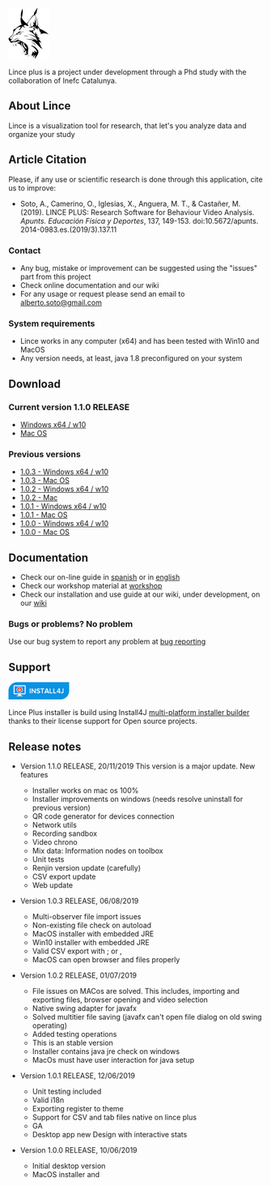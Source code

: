 ![Lince plus icon](./lince-icon.png)

Lince plus is a project under development through a Phd study with the collaboration of Inefc Catalunya.

## About Lince

Lince is a visualization tool for research, that let's you analyze data and organize your study

## Article Citation

Please, if any use or scientific research is done through this application, cite us to improve:

- Soto, A., Camerino, O., Iglesias, X., Anguera, M. T., & Castañer, M. (2019). LINCE PLUS: Research Software for Behaviour Video Analysis. _Apunts. Educación Física y Deportes_, 137, 149-153. doi:10.5672/apunts. 2014-0983.es.(2019/3).137.11


### Contact 


- Any bug, mistake or improvement can be suggested using the "issues" part from this project
- Check online documentation and our wiki 
- For any usage or request please send an email to alberto.soto@gmail.com


### System requirements


- Lince works in any computer (x64) and has been tested with Win10 and MacOS
- Any version needs, at least, java 1.8 preconfigured on your system

## Download 

### Current version 1.1.0 RELEASE

- [Windows x64 / w10](https://github.com/observesport/lince-plus/releases/tag/v1.1.0)					  
- [Mac OS](https://github.com/observesport/lince-plus/releases/tag/v1.1.0)


### Previous versions

- [1.0.3 - Windows x64 / w10](https://github.com/observesport/lince-plus/releases/tag/v1.0.3)					  
- [1.0.3 - Mac OS](https://github.com/observesport/lince-plus/releases/tag/v1.0.3)
- [1.0.2 - Windows x64 / w10](https://github.com/observesport/lince-plus/raw/master/lince-PLUS-1.0.2-RELEASE.msi)					  
- [1.0.2 - Mac](https://github.com/observesport/lince-plus/raw/master/lince-PLUS-1.0.2-RELEASE.zip)
- [1.0.1 - Windows x64 / w10](https://github.com/observesport/lince-plus/raw/master/lince-PLUS-1.0.1ga-RELEASE.msi)					  
- [1.0.1 - Mac OS](https://github.com/observesport/lince-plus/raw/master/lince-PLUS-1.0.1ga-RELEASE.zip)
- [1.0.0 - Windows x64 / w10](https://github.com/observesport/lince-plus/raw/master/lince-PLUS-1.0.0-RELEASE-win.msi)
- [1.0.0 - Mac OS](https://github.com/observesport/lince-plus/raw/master/lince-PLUS-1.0.0-RELEASE-mac.zip)


## Documentation


- Check our on-line guide in [spanish](http://learning.albertosoto.es/lince-plus-guide.html) or in [english](http://learning.albertosoto.es/lince-plus-guide_en.html)
- Check our workshop material at [workshop](http://learning.albertosoto.es/Lince-plus-workshop1.html)
- Check our installation and use guide at our wiki, under development, on our [wiki](https://github.com/observesport/lince-plus/wiki)

### Bugs or problems? No problem

Use our bug system to report any problem at [bug reporting](https://github.com/observesport/lince-plus/issues)

## Support

![Install4J](install4j_medium.png)


Lince Plus installer is build using Install4J [multi-platform installer builder](https://www.ej-technologies.com/products/install4j/overview.html) thanks to their license support for Open source projects. 

## Release notes
- Version 1.1.0 RELEASE, 20/11/2019
This version is a major update. New features
	- Installer works on mac os 100%
	- Installer improvements on windows (needs resolve uninstall for previous version)
	- QR code generator for devices connection
	- Network utils
	- Recording sandbox
	- Video chrono
	- Mix data: Information nodes on toolbox
	- Unit tests
	- Renjin version update (carefully)
	- CSV export update
	- Web update



- Version 1.0.3 RELEASE, 06/08/2019
    - Multi-observer file import issues
    - Non-existing file check on autoload
    - MacOS installer with embedded JRE
    - Win10 installer with embedded JRE
    - Valid CSV export with ; or ,
    - MacOS can open browser and files properly

- Version 1.0.2 RELEASE, 01/07/2019
	- File issues on MACos are solved. This includes, importing and exporting files, browser opening and video selection
	- Native swing adapter for javafx
	- Solved multitier file saving (javafx can't open file dialog on old swing operating)
	- Added testing operations
	- This is an stable version
	- Installer contains java jre check on windows
	- MacOs must have user interaction for java setup

- Version 1.0.1 RELEASE, 12/06/2019
    - Unit testing included
    - Valid i18n
    - Exporting register to theme
    - Support for CSV and tab files native on lince plus
    - GA
    - Desktop app new Design with interactive stats 

- Version 1.0.0 RELEASE, 10/06/2019

    - Initial desktop version
    - MacOS installer and 